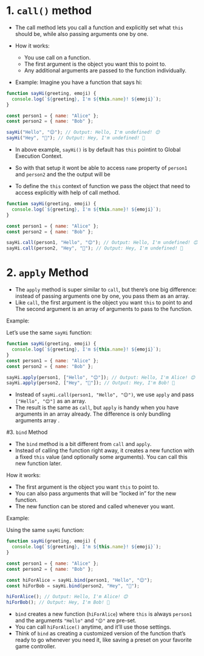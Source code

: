 # 1. `call()` method

- The call method lets you call a function and explicitly set what `this` should be, while also passing arguments one by one.
- How it works:

  - You use call on a function.
  - The first argument is the object you want this to point to.
  - Any additional arguments are passed to the function individually.

- Example:
  Imagine you have a function that says hi:

```javascript
function sayHi(greeting, emoji) {
  console.log(`${greeting}, I'm ${this.name}! ${emoji}`);
}

const person1 = { name: "Alice" };
const person2 = { name: "Bob" };

sayHi("Hello", "😊"); // Output: Hello, I'm undefined! 😊
sayHi("Hey", "🚀"); // Output: Hey, I'm undefined! 🚀
```

- In above example, `sayHi()` is by default has `this` pointint to Global Execution Context.
- So with that setup it wont be able to access `name` property of `person1` and `person2` and the the output will be

- To define the `this` context of function we pass the object that need to access explicitly with help of call method.

```javascript
function sayHi(greeting, emoji) {
  console.log(`${greeting}, I'm ${this.name}! ${emoji}`);
}

const person1 = { name: "Alice" };
const person2 = { name: "Bob" };

sayHi.call(person1, "Hello", "😊"); // Output: Hello, I'm undefined! 😊
sayHi.call(person2, "Hey", "🚀"); // Output: Hey, I'm undefined! 🚀
```

# 2. `apply` Method

- The `apply` method is super similar to `call`, but there’s one big difference: instead of passing arguments one by one, you pass them as an array.
- Like `call`, the first argument is the object you want `this` to point to and The second argument is an array of arguments to pass to the function.

Example:

Let’s use the same `sayHi` function:

```javascript
function sayHi(greeting, emoji) {
  console.log(`${greeting}, I'm ${this.name}! ${emoji}`);
}
const person1 = { name: "Alice" };
const person2 = { name: "Bob" };

sayHi.apply(person1, ["Hello", "😊"]); // Output: Hello, I'm Alice! 😊
sayHi.apply(person2, ["Hey", "🚀"]); // Output: Hey, I'm Bob! 🚀
```

- Instead of `sayHi.call(person1, "Hello", "😊")`, we use `apply` and pass `["Hello", "😊"]` as an array.
- The result is the same as `call`, but `apply` is handy when you have arguments in an array already. The difference is only bundling arguments array .

#3. `bind` Method

- The `bind` method is a bit different from `call` and `apply`.
- Instead of calling the function right away, it creates a new function with a fixed `this` value (and optionally some arguments). You can call this new function later.

How it works:

- The first argument is the object you want `this` to point to.
- You can also pass arguments that will be “locked in” for the new function.
- The new function can be stored and called whenever you want.

Example:

Using the same `sayHi` function:

```javascript
function sayHi(greeting, emoji) {
  console.log(`${greeting}, I'm ${this.name}! ${emoji}`);
}

const person1 = { name: "Alice" };
const person2 = { name: "Bob" };

const hiForAlice = sayHi.bind(person1, "Hello", "😊");
const hiForBob = sayHi.bind(person2, "Hey", "🚀");

hiForAlice(); // Output: Hello, I'm Alice! 😊
hiForBob(); // Output: Hey, I'm Bob! 🚀
```

- `bind` creates a new function (`hiForAlice`) where `this` is always `person1` and the arguments `"Hello"` and `"😊"` are pre-set.
- You can call `hiForAlice()` anytime, and it’ll use those settings.
- Think of `bind` as creating a customized version of the function that’s ready to go whenever you need it, like saving a preset on your favorite game controller.
